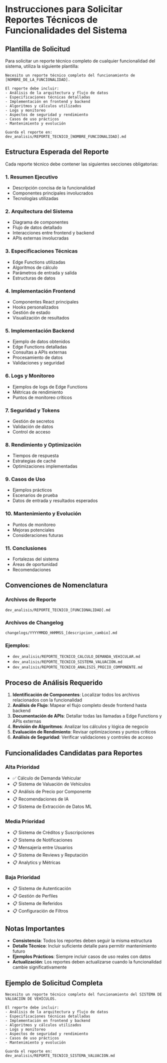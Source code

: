 # Instrucciones para Solicitar Reportes Técnicos de Funcionalidades del Sistema

## Plantilla de Solicitud

Para solicitar un reporte técnico completo de cualquier funcionalidad del sistema, utiliza la siguiente plantilla:

```
Necesito un reporte técnico completo del funcionamiento de [NOMBRE_DE_LA_FUNCIONALIDAD]. 

El reporte debe incluir:
- Análisis de la arquitectura y flujo de datos
- Especificaciones técnicas detalladas
- Implementación en frontend y backend
- Algoritmos y cálculos utilizados
- Logs y monitoreo
- Aspectos de seguridad y rendimiento
- Casos de uso prácticos
- Mantenimiento y evolución

Guarda el reporte en: dev_analisis/REPORTE_TECNICO_[NOMBRE_FUNCIONALIDAD].md
```

## Estructura Esperada del Reporte

Cada reporte técnico debe contener las siguientes secciones obligatorias:

### 1. **Resumen Ejecutivo**
- Descripción concisa de la funcionalidad
- Componentes principales involucrados
- Tecnologías utilizadas

### 2. **Arquitectura del Sistema**
- Diagrama de componentes
- Flujo de datos detallado
- Interacciones entre frontend y backend
- APIs externas involucradas

### 3. **Especificaciones Técnicas**
- Edge Functions utilizadas
- Algoritmos de cálculo
- Parámetros de entrada y salida
- Estructuras de datos

### 4. **Implementación Frontend**
- Componentes React principales
- Hooks personalizados
- Gestión de estado
- Visualización de resultados

### 5. **Implementación Backend**
- Ejemplo de datos obtenidos
- Edge Functions detalladas
- Consultas a APIs externas
- Procesamiento de datos
- Validaciones y seguridad

### 6. **Logs y Monitoreo**
- Ejemplos de logs de Edge Functions
- Métricas de rendimiento
- Puntos de monitoreo críticos

### 7. **Seguridad y Tokens**
- Gestión de secretos
- Validación de datos
- Control de acceso

### 8. **Rendimiento y Optimización**
- Tiempos de respuesta
- Estrategias de caché
- Optimizaciones implementadas

### 9. **Casos de Uso**
- Ejemplos prácticos
- Escenarios de prueba
- Datos de entrada y resultados esperados

### 10. **Mantenimiento y Evolución**
- Puntos de monitoreo
- Mejoras potenciales
- Consideraciones futuras

### 11. **Conclusiones**
- Fortalezas del sistema
- Áreas de oportunidad
- Recomendaciones

## Convenciones de Nomenclatura

### Archivos de Reporte
```
dev_analisis/REPORTE_TECNICO_[FUNCIONALIDAD].md
```

### Archivos de Changelog
```
changelogs/YYYYMMDD_HHMMSS_[descripcion_cambio].md
```

### Ejemplos:
- `dev_analisis/REPORTE_TECNICO_CALCULO_DEMANDA_VEHICULAR.md`
- `dev_analisis/REPORTE_TECNICO_SISTEMA_VALUACION.md`
- `dev_analisis/REPORTE_TECNICO_ANALISIS_PRECIO_COMPONENTE.md`

## Proceso de Análisis Requerido

1. **Identificación de Componentes**: Localizar todos los archivos relacionados con la funcionalidad
2. **Análisis de Flujo**: Mapear el flujo completo desde frontend hasta backend
3. **Documentación de APIs**: Detallar todas las llamadas a Edge Functions y APIs externas
4. **Revisión de Algoritmos**: Analizar los cálculos y lógica de negocio
5. **Evaluación de Rendimiento**: Revisar optimizaciones y puntos críticos
6. **Análisis de Seguridad**: Verificar validaciones y controles de acceso

## Funcionalidades Candidatas para Reportes

### Alta Prioridad
- ✅ Cálculo de Demanda Vehicular
- 📋 Sistema de Valuación de Vehículos
- 📋 Análisis de Precio por Componente
- 📋 Recomendaciones de IA
- 📋 Sistema de Extracción de Datos ML

### Media Prioridad
- 📋 Sistema de Créditos y Suscripciones
- 📋 Sistema de Notificaciones
- 📋 Mensajería entre Usuarios
- 📋 Sistema de Reviews y Reputación
- 📋 Analytics y Métricas

### Baja Prioridad
- 📋 Sistema de Autenticación
- 📋 Gestión de Perfiles
- 📋 Sistema de Referidos
- 📋 Configuración de Filtros

## Notas Importantes

- **Consistencia**: Todos los reportes deben seguir la misma estructura
- **Detalle Técnico**: Incluir suficiente detalle para permitir mantenimiento futuro
- **Ejemplos Prácticos**: Siempre incluir casos de uso reales con datos
- **Actualización**: Los reportes deben actualizarse cuando la funcionalidad cambie significativamente

## Ejemplo de Solicitud Completa

```
Necesito un reporte técnico completo del funcionamiento del SISTEMA DE VALUACIÓN DE VEHÍCULOS.

El reporte debe incluir:
- Análisis de la arquitectura y flujo de datos
- Especificaciones técnicas detalladas
- Implementación en frontend y backend
- Algoritmos y cálculos utilizados
- Logs y monitoreo
- Aspectos de seguridad y rendimiento
- Casos de uso prácticos
- Mantenimiento y evolución

Guarda el reporte en: dev_analisis/REPORTE_TECNICO_SISTEMA_VALUACION.md
```